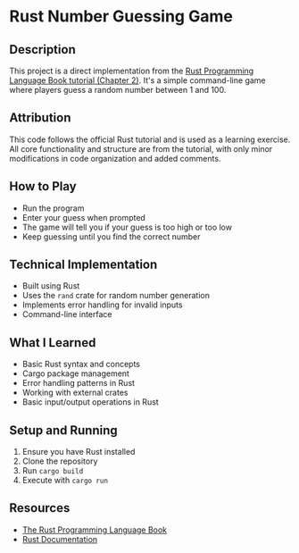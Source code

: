 # Rust Number Guessing Game

## Description

This project is a direct implementation from the [Rust Programming Language Book tutorial (Chapter 2)](https://doc.rust-lang.org/stable/book/ch02-00-guessing-game-tutorial.html). It's a simple command-line game where players guess a random number between 1 and 100.

## Attribution

This code follows the official Rust tutorial and is used as a learning exercise. All core functionality and structure are from the tutorial, with only minor modifications in code organization and added comments.

## How to Play

- Run the program
- Enter your guess when prompted
- The game will tell you if your guess is too high or too low
- Keep guessing until you find the correct number

## Technical Implementation

- Built using Rust
- Uses the `rand` crate for random number generation
- Implements error handling for invalid inputs
- Command-line interface

## What I Learned

- Basic Rust syntax and concepts
- Cargo package management
- Error handling patterns in Rust
- Working with external crates
- Basic input/output operations in Rust

## Setup and Running

1. Ensure you have Rust installed
2. Clone the repository
3. Run `cargo build`
4. Execute with `cargo run`

## Resources

- [The Rust Programming Language Book](https://doc.rust-lang.org/stable/book/title-page.html)
- [Rust Documentation](https://doc.rust-lang.org/std/)

